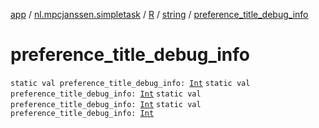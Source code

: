 [app](../../../index.md) / [nl.mpcjanssen.simpletask](../../index.md) / [R](../index.md) / [string](index.md) / [preference_title_debug_info](.)

# preference_title_debug_info

`static val preference_title_debug_info: `[`Int`](https://kotlinlang.org/api/latest/jvm/stdlib/kotlin/-int/index.html)
`static val preference_title_debug_info: `[`Int`](https://kotlinlang.org/api/latest/jvm/stdlib/kotlin/-int/index.html)
`static val preference_title_debug_info: `[`Int`](https://kotlinlang.org/api/latest/jvm/stdlib/kotlin/-int/index.html)
`static val preference_title_debug_info: `[`Int`](https://kotlinlang.org/api/latest/jvm/stdlib/kotlin/-int/index.html)